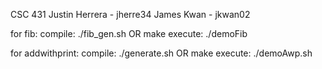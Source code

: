 CSC 431
Justin Herrera - jherre34
James Kwan - jkwan02

for fib:
compile: ./fib_gen.sh OR make
execute: ./demoFib

for addwithprint:
compile: ./generate.sh OR make
execute: ./demoAwp.sh

